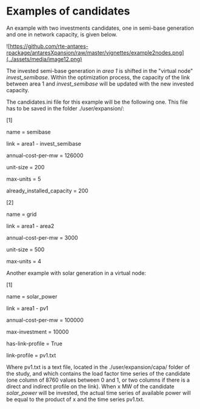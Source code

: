 
# Examples of candidates

An example with two investments candidates, one in semi-base generation
and one in network capacity, is given below.

![https://github.com/rte-antares-rpackage/antaresXpansion/raw/master/vignettes/example2nodes.png](../assets/media/image12.png)

The invested semi-base generation in *area 1* is shifted in the "virtual
node" *invest\_semibase*. Within the optimization process, the capacity
of the link between area 1 and *invest\_semibase* will be updated with
the new invested capacity.

The candidates.ini file for this example will be the following one. This
file has to be saved in the folder ./user/expansion/:

\[1\]

name = semibase

link = area1 - invest\_semibase

annual-cost-per-mw = 126000

unit-size = 200

max-units = 5

already\_installed\_capacity = 200

\[2\]

name = grid

link = area1 - area2

annual-cost-per-mw = 3000

unit-size = 500

max-units = 4

Another example with solar generation in a virtual node:

\[1\]

name = solar\_power

link = area1 - pv1

annual-cost-per-mw = 100000

max-investment = 10000

has-link-profile = True

link-profile = pv1.txt

Where pv1.txt is a text file, located in the ./user/expansion/capa/
folder of the study, and which contains the load factor time series of
the candidate (one column of 8760 values between 0 and 1, or two columns
if there is a direct and indirect profile on the link). When x MW of the
candidate *solar\_power* will be invested, the actual time series of
available power will be equal to the product of x and the time series
pv1.txt.
